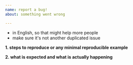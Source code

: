 ```yaml
---
name: report a bug!
about: something went wrong

---
```


* in English, so that might help more people
* make sure it's not another duplicated issue

**1. steps to reproduce or any minimal reproducible example**

**2. what is expected and what is actually happening**
